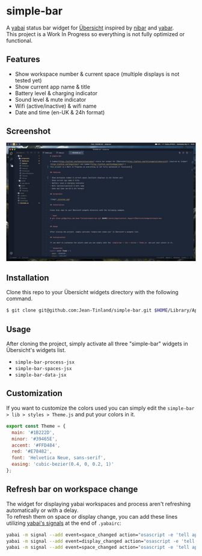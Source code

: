 # simple-bar

A [yabai](https://github.com/koekeishiya/yabai) status bar widget for [Übersicht](https://github.com/felixhageloh/uebersicht) inspired by [nibar](https://github.com/kkga/nibar) and [yabar](https://github.com/AlexNaga/yabar).\
This project is a Work In Progress so everything is not fully optimized or functional.

## Features

- Show workspace number & current space (multiple displays is not tested yet)
- Show current app name & title
- Battery level & charging indicator
- Sound level & mute indicator
- Wifi (active/inactive) & wifi name
- Date and time (en-UK & 24h format)

## Screenshot

![img](./preview.jpg)

## Installation

Clone this repo to your Übersicht widgets directory with the following command.

```bash
$ git clone git@github.com:Jean-Tinland/simple-bar.git $HOME/Library/Application\ Support/Übersicht/widgets/simple-bar
```

## Usage

After cloning the project, simply activate all three "simple-bar" widgets in Übersicht's widgets list.

- `simple-bar-process-jsx`
- `simple-bar-spaces-jsx`
- `simple-bar-data-jsx`

## Customization

If you want to customize the colors used you can simply edit the `simple-bar > lib > styles > Theme.js` and put your colors in it.

```javascript
export const Theme = {
  main: '#1B222D',
  minor: '#39465E',
  accent: '#FFD484',
  red: '#E78482',
  font: 'Helvetica Neue, sans-serif',
  easing: 'cubic-bezier(0.4, 0, 0.2, 1)'
};
```

## Refresh bar on workspace change

The widget for displaying yabai workspaces and process aren't refreshing automatically or with a delay.\
To refresh them on space or display change, you can add these lines utilizing [yabai's signals](https://github.com/koekeishiya/yabai/wiki/Commands#automation-with-rules-and-signals) at the end of `.yabairc`:

```sh
yabai -m signal --add event=space_changed action="osascript -e 'tell application \"Übersicht\" to refresh widget id \"simple-bar-spaces-jsx\"'"
yabai -m signal --add event=display_changed action="osascript -e 'tell application \"Übersicht\" to refresh widget id \"simple-bar-spaces-jsx\"'"
yabai -m signal --add event=space_changed action="osascript -e 'tell application \"Übersicht\" to refresh widget id \"simple-bar-process-jsx\"'"
```
